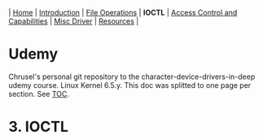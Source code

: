 | [Home](../README) | [Introduction](../section-1/section-1.md) | [File Operations](../section-2/section-2.md) | **IOCTL** | [Access Control and Capabilities](../section-4/section-4.md) | [Misc Driver](../section-5/section-5.md) | [Resources](../section-6/section-6.md) |

# Udemy
Chrusel's personal git repository to the character-device-drivers-in-deep udemy course. Linux Kernel 6.5.y. This doc was splitted to one page per section. See [TOC](../README).

# 3. IOCTL
